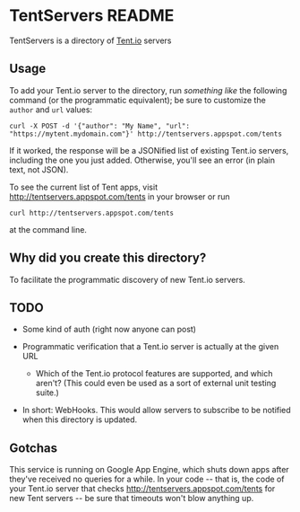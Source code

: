 # TentServers README

TentServers is a directory of [Tent.io](https://tent.io) servers

## Usage

To add your Tent.io server to the directory, run _something like_ the
following command (or the programmatic equivalent); be sure to
customize the `author` and `url` values:

    curl -X POST -d '{"author": "My Name", "url": "https://mytent.mydomain.com"}' http://tentservers.appspot.com/tents

If it worked, the response will be a JSONified list of existing
Tent.io servers, including the one you just added.  Otherwise, you'll
see an error (in plain text, not JSON).

To see the current list of Tent apps, visit
<http://tentservers.appspot.com/tents> in your browser or run

    curl http://tentservers.appspot.com/tents

at the command line.


## Why did you create this directory?

To facilitate the programmatic discovery of new Tent.io servers.


## TODO

* Some kind of auth (right now anyone can post)

* Programmatic verification that a Tent.io server is actually at the
  given URL

  * Which of the Tent.io protocol features are supported, and which
    aren't?  (This could even be used as a sort of external unit
    testing suite.)

* In short: WebHooks. This would allow servers to subscribe to be
  notified when this directory is updated.


## Gotchas

This service is running on Google App Engine, which shuts down apps
after they've received no queries for a while.  In your code -- that
is, the code of your Tent.io server that checks
<http://tentservers.appspot.com/tents> for new Tent servers -- be sure
that timeouts won't blow anything up.

